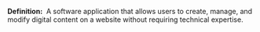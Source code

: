 **Definition:** 
 A software application that allows users to create, manage, and modify digital content on a website without requiring technical expertise.